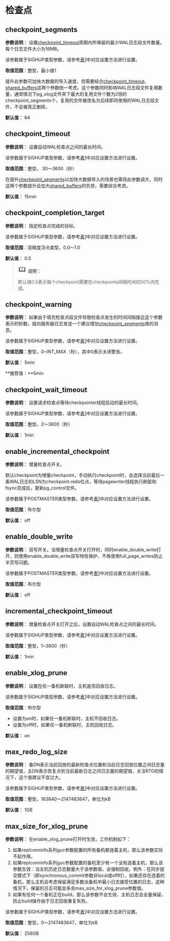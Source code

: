 # 检查点<a name="ZH-CN_TOPIC_0289900150"></a>

## checkpoint\_segments<a name="zh-cn_topic_0283137153_zh-cn_topic_0237124708_zh-cn_topic_0059778936_sbadc77895e6643b882a5e7557e405373"></a>

**参数说明**： 设置[checkpoint\_timeout](#zh-cn_topic_0283137153_zh-cn_topic_0237124708_zh-cn_topic_0059778936_s880baa9f9b594980afbbe95fb8a77182)周期内所保留的最少WAL日志段文件数量。每个日志文件大小为16MB。

该参数属于SIGHUP类型参数，请参考[表1](../DatabaseAdministrationGuide/参数设置.md#zh-cn_topic_0283137176_zh-cn_topic_0237121562_zh-cn_topic_0059777490_t91a6f212010f4503b24d7943aed6d846)中对应设置方法进行设置。

**取值范围**：整型，最小值1

提升此参数可加快大数据的导入速度，但需要结合[checkpoint\_timeout](#zh-cn_topic_0283137153_zh-cn_topic_0237124708_zh-cn_topic_0059778936_s880baa9f9b594980afbbe95fb8a77182)、[shared\_buffers](内存-31.md#zh-cn_topic_0283136786_zh-cn_topic_0237124699_zh-cn_topic_0059777577_s55a43fb6d0464430a59031671b37cd07)这两个参数统一考虑。这个参数同时影响WAL日志段文件复用数量，通常情况下pg\_xlog文件夹下最大的复用文件个数为2倍的checkpoint\_segments个，复用的文件被改名为后续即将使用的WAL日志段文件，不会被真正删除。

**默认值**： 64

## checkpoint\_timeout<a name="zh-cn_topic_0283137153_zh-cn_topic_0237124708_zh-cn_topic_0059778936_s880baa9f9b594980afbbe95fb8a77182"></a>

**参数说明**： 设置自动WAL检查点之间的最长时间。

该参数属于SIGHUP类型参数，请参考[表1](../DatabaseAdministrationGuide/参数设置.md#zh-cn_topic_0283137176_zh-cn_topic_0237121562_zh-cn_topic_0059777490_t91a6f212010f4503b24d7943aed6d846)中对应设置方法进行设置。

**取值范围**：整型， 30～3600（秒）

在提升[checkpoint\_segments](#zh-cn_topic_0283137153_zh-cn_topic_0237124708_zh-cn_topic_0059778936_sbadc77895e6643b882a5e7557e405373)以加快大数据导入的场景也需将此参数调大，同时这两个参数提升会加大[shared\_buffers](内存-31.md#zh-cn_topic_0283136786_zh-cn_topic_0237124699_zh-cn_topic_0059777577_s55a43fb6d0464430a59031671b37cd07)的负担，需要综合考虑。

**默认值**： 15min

## checkpoint\_completion\_target<a name="zh-cn_topic_0283137153_zh-cn_topic_0237124708_zh-cn_topic_0059778936_sd67ca552ee804a42b3db43f6f376fe4a"></a>

**参数说明**： 指定检查点完成的目标。

该参数属于SIGHUP类型参数，请参考[表1](../DatabaseAdministrationGuide/参数设置.md#zh-cn_topic_0283137176_zh-cn_topic_0237121562_zh-cn_topic_0059777490_t91a6f212010f4503b24d7943aed6d846)中对应设置方法进行设置。

**取值范围**：双精度浮点类型，0.0～1.0

**默认值**： 0.5

>![](public_sys-resources/icon-note.gif) **说明：** 
>
>默认值0.5表示每个checkpoint需要在checkpoints间隔时间的50%内完成。

## checkpoint\_warning<a name="zh-cn_topic_0283137153_zh-cn_topic_0237124708_zh-cn_topic_0059778936_sde87a0cc424e4ff9afa70fda4a02c6b5"></a>

**参数说明**： 如果由于填充检查点段文件导致检查点发生的时间间隔接近这个参数表示的秒数，就向服务器日志发送一个建议增加[checkpoint\_segments](#zh-cn_topic_0283137153_zh-cn_topic_0237124708_zh-cn_topic_0059778936_sbadc77895e6643b882a5e7557e405373)值的消息。

该参数属于SIGHUP类型参数，请参考[表1](../DatabaseAdministrationGuide/参数设置.md#zh-cn_topic_0283137176_zh-cn_topic_0237121562_zh-cn_topic_0059777490_t91a6f212010f4503b24d7943aed6d846)中对应设置方法进行设置。

**取值范围**：整型，0\~INT\_MAX（秒），其中0表示关闭警告。

**默认值**： 5min

**推荐值：**5min

## checkpoint\_wait\_timeout<a name="zh-cn_topic_0283137153_zh-cn_topic_0237124708_zh-cn_topic_0059778936_sfbbbe9801ae243cd9a7e6aac0ba41825"></a>

**参数说明**： 设置请求检查点等待checkpointer线程启动的最长时间。

该参数属于SIGHUP类型参数，请参考[表1](../DatabaseAdministrationGuide/参数设置.md#zh-cn_topic_0283137176_zh-cn_topic_0237121562_zh-cn_topic_0059777490_t91a6f212010f4503b24d7943aed6d846)中对应设置方法进行设置。

**取值范围**：整型，2～3600（秒）

**默认值**： 1min

## enable\_incremental\_checkpoint<a name="zh-cn_topic_0283137153_zh-cn_topic_0237124708_section1574616132021"></a>

**参数说明**： 增量检查点开关。

默认checkpoint为增量checkpoint，手动执行checkpoint时，会选择当前最后一条WAL日志的LSN为checkpoint.redo位点，等待pagewriter线程执行刷脏和fsync完成后，更新pg_control文件。

该参数属于POSTMASTER类型参数，请参考[表1](../DatabaseAdministrationGuide/参数设置.md#zh-cn_topic_0283137176_zh-cn_topic_0237121562_zh-cn_topic_0059777490_t91a6f212010f4503b24d7943aed6d846)中对应设置方法进行设置。

**取值范围**：布尔型

**默认值**： off

## enable\_double\_write<a name="zh-cn_topic_0283137153_zh-cn_topic_0237124708_section1127841614298"></a>

**参数说明**： 双写开关。当增量检查点开关打开时，同时enable\_double\_write打开，则使用enable\_double\_write双写特性保护，不再使用full\_page\_writes防止半页写问题。

该参数属于POSTMASTER类型参数，请参考[表1](../DatabaseAdministrationGuide/参数设置.md#zh-cn_topic_0283137176_zh-cn_topic_0237121562_zh-cn_topic_0059777490_t91a6f212010f4503b24d7943aed6d846)中对应设置方法进行设置。

**取值范围**：布尔型

**默认值**： off

## incremental\_checkpoint\_timeout<a name="zh-cn_topic_0283137153_zh-cn_topic_0237124708_section1932516619"></a>

**参数说明**： 增量检查点开关打开之后，设置自动WAL检查点之间的最长时间。

该参数属于SIGHUP类型参数，请参考[表1](../DatabaseAdministrationGuide/参数设置.md#zh-cn_topic_0283137176_zh-cn_topic_0237121562_zh-cn_topic_0059777490_t91a6f212010f4503b24d7943aed6d846)中对应设置方法进行设置。

**取值范围**：整型，1\~3600（秒）

**默认值**： 1min

## enable\_xlog\_prune<a name="zh-cn_topic_0283137153_zh-cn_topic_0237124708_section162792473463"></a>

**参数说明**： 设置在任一备机断联时，主机是否回收日志。

该参数属于SIGHUP类型参数，请参考[表1](../DatabaseAdministrationGuide/参数设置.md#zh-cn_topic_0283137176_zh-cn_topic_0237121562_zh-cn_topic_0059777490_t91a6f212010f4503b24d7943aed6d846)中对应设置方法进行设置。

**取值范围**：布尔型

-   设置为on时，如果任一备机断联时，主机不回收日志。
-   设置为off时，如果任一备机断联时，主机回收日志。

**默认值**： on

## max\_redo\_log\_size<a name="zh-cn_topic_0283137153_section699875323120"></a>

**参数说明**： 备DN表示当前回放的最新检查点位置和当前日志回放位置之间日志量的期望值，主DN表示恢复点到当前最新日志之间日志量的期望值，关注RTO的情况下，这个值建议不宜过大。

该参数属于SIGHUP类型参数，请参考[表1](../DatabaseAdministrationGuide/参数设置.md#zh-cn_topic_0283137176_zh-cn_topic_0237121562_zh-cn_topic_0059777490_t91a6f212010f4503b24d7943aed6d846)中对应设置方法进行设置。

**取值范围**：整型，163840～2147483647‬，单位为kB

**默认值**： 1GB

## max\_size\_for\_xlog\_prune<a name="section6785753141714"></a>

**参数说明**： 在enable\_xlog\_prune打开时生效，工作机制如下：

1.  如果replconninfo系列guc参数配置的所有备机都连着主机，那么该参数实际不起作用。
2.  如果replconninfo系列guc参数配置的备机至少有一个没有连着主机，那么该参数生效：当主机历史日志数量大于该参数值，会强制回收。例外：在同步提交模式下（即synchronous\_commit参数非local或off时），如果还存在连着的备机，那么主机会考虑保留满足多数派备机中最小日志接受位置的日志，这种情况下，保留的日志可能会多余max\_size\_for\_xlog\_prune参数值。
3.  如果有任何一个备机正在build，那么该参数不会生效，主机日志会全量保留，防止build操作由于日志回收重复失败。

该参数属于SIGHUP类型参数，请参考[表1](../DatabaseAdministrationGuide/参数设置.md#zh-cn_topic_0283137176_zh-cn_topic_0237121562_zh-cn_topic_0059777490_t91a6f212010f4503b24d7943aed6d846)中对应设置方法进行设置。

**取值范围**：整型，0～2147483647‬，单位为kB

**默认值**： 256GB

